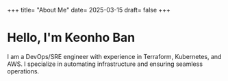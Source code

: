 +++
title= "About Me"
date= 2025-03-15
draft= false
+++

# Hello, I'm Keonho Ban
I am a DevOps/SRE engineer with experience in Terraform, Kubernetes, and AWS. I specialize in automating infrastructure and ensuring seamless operations.
